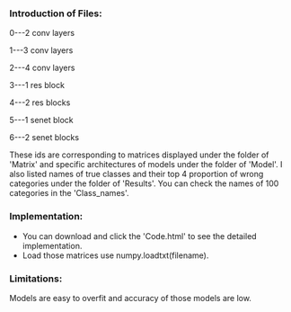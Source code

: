 ### Introduction of Files:

0---2 conv layers

1---3 conv layers

2---4 conv layers

3---1 res block

4---2 res blocks

5---1 senet block

6---2 senet blocks

These ids are corresponding to matrices displayed under the folder of 'Matrix' and specific architectures of models under the folder of 'Model'. I also listed names of true classes and their top 4 proportion of wrong categories under the folder of 'Results'. You can check the names of 100 categories in the 'Class_names'.

### Implementation:

- You can download and click the 'Code.html' to see the detailed implementation.
- Load those matrices use numpy.loadtxt(filename).

### Limitations:

Models are easy to overfit and accuracy of those models are low.



